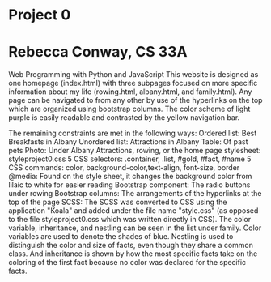 # Project 0
# Rebecca Conway, CS 33A

Web Programming with Python and JavaScript
This website is designed as one homepage (index.html) with three subpages focused on more specific information about my life
(rowing.html, albany.html, and family.html).  Any page can be navigated to from any other by use of the hyperlinks on the top
which are organized using bootstrap columns.  The color scheme of light purple is easily readable and contrasted by the yellow
navigation bar.

The remaining constraints are met in the following ways:
Ordered list: Best Breakfasts in Albany
Unordered list: Attractions in Albany
Table: Of past pets
Photo: Under Albany Attractions, rowing, or the home page
stylesheet: styleproject0.css
5 CSS selectors: .container, .list, #gold, #fact, #name
5 CSS commands: color, background-color,text-align, font-size, border
@media: Found on the style sheet, it changes the background color from lilaic to white for easier reading
Bootstrap component: The radio buttons under rowing
Bootstrap columns: The arrangements of the hyperlinks at the top of the page
SCSS: The SCSS was converted to CSS using the application "Koala" and added under the file name "style.css" (as opposed to the
file styleproject0.css which was written directly in CSS).  The color variable, inheritance, and nestling can be seen in the list
under family.  Color variables are used to denote the shades of blue.  Nestling is used to distinguish the color and size of facts,
even though they share a common class.  And inheritance is shown by how the most specific facts take on the coloring of
the first fact because no color was declared for the specific facts.

